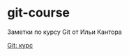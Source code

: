 # git-course

Заметки по курсу Git от Ильи Кантора

[Git: курс](https://www.youtube.com/watch?v=W4hoc24K93E&list=PLDyvV36pndZFHXjXuwA_NywNrVQO0aQqb&index=1)